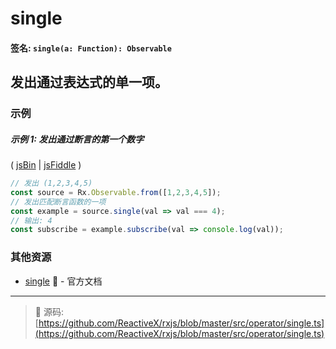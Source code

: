 # single

#### 签名: `single(a: Function): Observable`

## 发出通过表达式的单一项。

### 示例

##### 示例 1: 发出通过断言的第一个数字

( [jsBin](http://jsbin.com/solecibuza/1/edit?js,console) | [jsFiddle](https://jsfiddle.net/btroncone/26r5y90s/) )

```js
// 发出 (1,2,3,4,5)
const source = Rx.Observable.from([1,2,3,4,5]);
// 发出匹配断言函数的一项
const example = source.single(val => val === 4);
// 输出: 4
const subscribe = example.subscribe(val => console.log(val));
```


### 其他资源

* [single](http://cn.rx.js.org/class/es6/Observable.js~Observable.html#instance-method-single) :newspaper: - 官方文档

---
> :file_folder: 源码:  [https://github.com/ReactiveX/rxjs/blob/master/src/operator/single.ts](https://github.com/ReactiveX/rxjs/blob/master/src/operator/single.ts)
